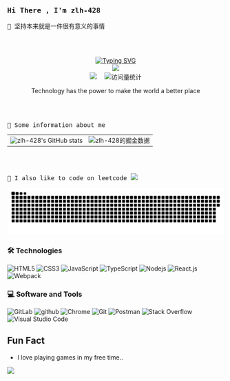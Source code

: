 <h3><samp> Hi There , I'm zlh-428 </samp></h3>

<samp>
    🌱 坚持本来就是一件很有意义的事情
</samp>

<br><br>
<div align="center">
    <div style="width: 100%; text-align: center;" align="center">
      <a href="https://zlh-428.github.io">
      <img src="https://readme-typing-svg.demolab.com?font=Fira+Code&pause=1000&width=435&lines=console.log(%22Hello%2C%20World%22);zlh-428&center=true&size=27" alt="Typing SVG" />
      </a>
    </div>
    <img src="https://cdn.jsdelivr.net/gh/sun0225SUN/sun0225SUN/assets/images/coding.gif" /><br>

<div align="center">
    <a href="https://juejin.cn/user/2604107146988568"><img src="https://img.shields.io/badge/Website-掘金-blue" /></a>&emsp;
    <img src="https://komarev.com/ghpvc/?username=zlh-428&label=Views&color=0e75b6&style=flat" alt="访问量统计" />
  </div>

  <p>Technology has the power to make the world a better place</p>
</div>

<br><br>

<samp>
    👀 Some information about me
</samp>

<table border=0>
  <tr>
    <td><img src="https://github-readme-stats.vercel.app/api?username=zlh-428&show_icons=true&count_private=true&theme=vue-light&hide_border=true" alt="zlh-428's GitHub stats" style="zoom:100%;" align="left"/></td>
    <td><img src="https://stats.justsong.cn/api/juejin?id=2604107146988568" alt="zlh-428的掘金数据" style="zoom:100%;" align="left"/></td>
  </tr>
</table>

<br><br>

<samp>
    👋 I also like to code on leetcode
</samp>
<img src="https://stats.justsong.cn/api/leetcode?username=zlh-428&cn=true" /><br>

![zlh-428's github activity graph](https://raw.githubusercontent.com/zlh-428/zlh-428/output/github-contribution-grid-snake.svg)

### 🛠 Technologies

![HTML5](https://img.shields.io/badge/-HTML5-E34F26?style=flat-square&logo=html5&logoColor=white)
![CSS3](https://img.shields.io/badge/-CSS3-1572B6?style=flat-square&logo=css3)
![JavaScript](https://img.shields.io/badge/-JavaScript-black?style=flat-square&logo=javascript)
![TypeScript](https://img.shields.io/badge/-TypeScript-007ACC?style=flat-square&logo=typescript)
![Nodejs](https://img.shields.io/badge/-Nodejs-339933?style=flat-square&logo=Node.js&logoColor=white)
![React.js](https://img.shields.io/badge/-React.js-61DAFB?style=flat-square&logo=React&logoColor=white)
![Webpack](https://img.shields.io/badge/-Webpack-8DD6F9?style=flat-square&logo=Webpack&logoColor=gray)

### 💻 Software and Tools

![GitLab](https://img.shields.io/badge/-GitLab-FCA121?style=flat-square&logo=gitlab)
![github](https://img.shields.io/badge/-GitHub-181717?style=flat-square&logo=github)
![Chrome](https://img.shields.io/badge/Chrome-3DDC84?logo=google-chrome&logoColor=white)
![Git](https://img.shields.io/badge/Git%20-%23F05033.svg?logo=git&logoColor=white)
![Postman](https://img.shields.io/badge/Postman-FF6C37?logo=postman&logoColor=white)
![Stack Overflow](https://img.shields.io/badge/-Stack%20Overflow-FE7A16?logo=stack-overflow&logoColor=white)
![Visual Studio Code](https://img.shields.io/badge/Visual%20Studio%20Code-0078d7.svg?logo=visual-studio-code&logoColor=white)
## Fun Fact

- I love playing games in my free time..

<img style="background-color: #FFF;" src="https://github-readme-stats.vercel.app/api/top-langs/?username=zlh-428&layout=compact&theme=radical" /><br>
